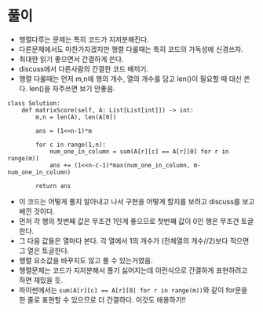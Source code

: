 

# 풀이
- 행렬다루는 문제는 특히 코드가 지저분해진다.
- 다른문제에서도 마찬가지겠지만 행렬 다룰때는 특히 코드의 가독성에 신경쓰자.
- 최대한 읽기 좋으면서 간결하게 쓴다.
- discuss에서 다른사람의 간결한 코드 배끼기.
- 행렬 다룰때는 먼저 m,n에 행의 개수, 열의 개수를 담고 len()이 필요할 때 대신 쓴다. len()을 자주쓰면 보기 안좋음.
```python3
class Solution:
    def matrixScore(self, A: List[List[int]]) -> int:
        m,n = len(A), len(A[0])
        
        ans = (1<<n-1)*m
        
        for c in range(1,n):
            num_one_in_column = sum(A[r][c] == A[r][0] for r in range(m))
            ans += (1<<n-c-1)*max(num_one_in_column, m-num_one_in_column)
        
        return ans
```
- 이 코드는 어떻게 풀지 알아내고 나서 구현을 어떻게 할지를 보려고 discuss를 보고 배낀 것이다.
- 먼저 각 행의 첫번째 값은 무조건 1인게 좋으므로 첫번쨰 값이 0인 행은 무조건 토글한다.
- 그 다음 값들은 열마다 본다. 각 열에서 1의 개수가 (전체열의 개수//2)보다 적으면 그 열은 토글한다.
- 행렬 요소값을 바꾸지도 않고 풀 수 있는거였음.
- 행렬문제는 코드가 지저분해서 풀기 싫어지는데 이런식으로 간결하게 표현하려고 하면 재밌을 듯.
- 파이썬에서는 ``sum(A[r][c] == A[r][0] for r in range(m))``와 같이 for문을 한 줄로 표현할 수 있으므로 더 간결하다. 이것도 애용하기!!
